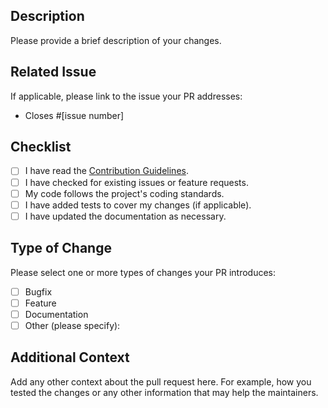 ## Description
Please provide a brief description of your changes.

## Related Issue
If applicable, please link to the issue your PR addresses:
- Closes #[issue number]

## Checklist
- [ ] I have read the [Contribution Guidelines](/CODE_OF_CONDUCT.md).
- [ ] I have checked for existing issues or feature requests.
- [ ] My code follows the project's coding standards.
- [ ] I have added tests to cover my changes (if applicable).
- [ ] I have updated the documentation as necessary.

## Type of Change
Please select one or more types of changes your PR introduces:
- [ ] Bugfix
- [ ] Feature
- [ ] Documentation
- [ ] Other (please specify):

## Additional Context
Add any other context about the pull request here. For example, how you tested the changes or any other information that may help the maintainers.
